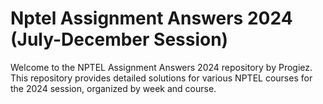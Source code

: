 # Nptel Assignment Answers 2024 (July-December Session)
Welcome to the NPTEL Assignment Answers 2024 repository by Progiez. This repository provides detailed solutions for various NPTEL courses for the 2024 session, organized by week and course.
